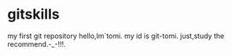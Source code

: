 # gitskills
my first git repository
hello,Im`tomi.
my id  is git-tomi.
just,study the recommend.-_-!!!.

